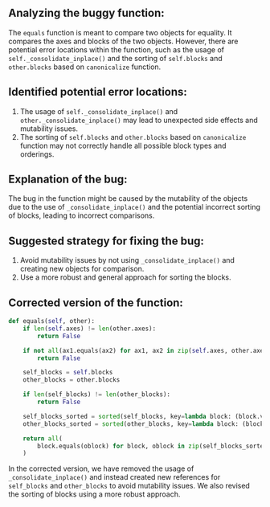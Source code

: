 ## Analyzing the buggy function:
The `equals` function is meant to compare two objects for equality. It compares the axes and blocks of the two objects. However, there are potential error locations within the function, such as the usage of `self._consolidate_inplace()` and the sorting of `self.blocks` and `other.blocks` based on `canonicalize` function.

## Identified potential error locations:
1. The usage of `self._consolidate_inplace()` and `other._consolidate_inplace()` may lead to unexpected side effects and mutability issues.
2. The sorting of `self.blocks` and `other.blocks` based on `canonicalize` function may not correctly handle all possible block types and orderings.

## Explanation of the bug:
The bug in the function might be caused by the mutability of the objects due to the use of `_consolidate_inplace()` and the potential incorrect sorting of blocks, leading to incorrect comparisons.

## Suggested strategy for fixing the bug:
1. Avoid mutability issues by not using `_consolidate_inplace()` and creating new objects for comparison.
2. Use a more robust and general approach for sorting the blocks.

## Corrected version of the function:
```python
def equals(self, other):
    if len(self.axes) != len(other.axes):
        return False

    if not all(ax1.equals(ax2) for ax1, ax2 in zip(self.axes, other.axes)):
        return False

    self_blocks = self.blocks
    other_blocks = other.blocks

    if len(self_blocks) != len(other_blocks):
        return False

    self_blocks_sorted = sorted(self_blocks, key=lambda block: (block.values, block.index))
    other_blocks_sorted = sorted(other_blocks, key=lambda block: (block.values, block.index))

    return all(
        block.equals(oblock) for block, oblock in zip(self_blocks_sorted, other_blocks_sorted)
    )
```

In the corrected version, we have removed the usage of `_consolidate_inplace()` and instead created new references for `self_blocks` and `other_blocks` to avoid mutability issues. We also revised the sorting of blocks using a more robust approach.